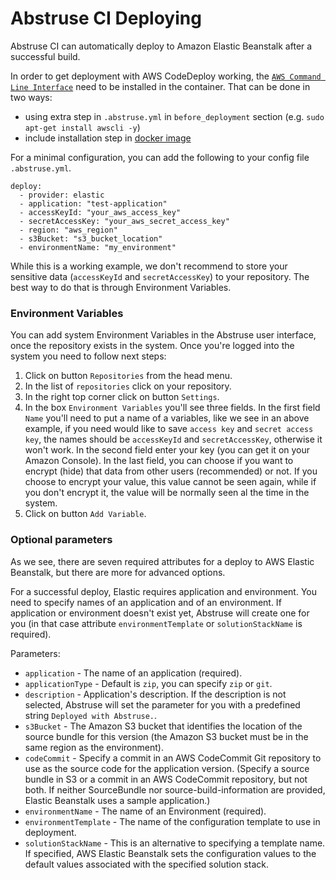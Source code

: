 # Abstruse CI Deploying

Abstruse CI can automatically deploy to Amazon Elastic Beanstalk after a successful build.

In order to get deployment with AWS CodeDeploy working, the [`AWS Command Line Interface`](http://docs.aws.amazon.com/cli/latest/userguide/installing.html) need to be installed in the container. That can be done in two ways:
- using extra step in `.abstruse.yml` in `before_deployment` section (e.g. `sudo apt-get install awscli -y`)
- include installation step in [docker image](./IMAGES.md)

For a minimal configuration, you can add the following to your config file `.abstruse.yml`.

```
deploy:
  - provider: elastic
  - application: "test-application"
  - accessKeyId: "your_aws_access_key"
  - secretAccessKey: "your_aws_secret_access_key"
  - region: "aws_region"
  - s3Bucket: "s3_bucket_location"
  - environmentName: "my_environment"
```

While this is a working example, we don't recommend to store your sensitive data (`accessKeyId` and `secretAccessKey`) to your repository.
The best way to do that is through Environment Variables.

### Environment Variables

You can add system Environment Variables in the Abstruse user interface, once the repository exists in the system.
Once you're logged into the system you need to follow next steps:
1. Click on button `Repositories` from the head menu.
2. In the list of `repositories` click on your repository.
3. In the right top corner click on button `Settings`.
4. In the box `Environment Variables` you'll see three fields. In the first field `Name` you'll need to put a name of a variables, like we
see in an above example, if you need would like to save `access key` and `secret access key`, the names should be `accessKeyId` and `secretAccessKey`, otherwise it won't work. In the second field enter your key (you can get it on your Amazon Console). In the last field, you can choose if you want to encrypt (hide) that data from other users (recommended) or not. If you choose to encrypt your value, this value cannot be seen again, while if you don't encrypt it, the value will be normally seen al the time in the system.
5. Click on button `Add Variable`.

### Optional parameters

As we see, there are seven required attributes for a deploy to AWS Elastic Beanstalk, but there are more for advanced options.

For a successful deploy, Elastic requires application and environment. You need to specify names of an application and of an environment. If application or environment doesn't exist yet, Abstruse will create one for you (in that case attribute `environmentTemplate` or `solutionStackName` is required).

Parameters:
- `application` - The name of an application (required).
- `applicationType` - Default is `zip`, you can specify `zip` or `git`.
- `description` - Application's description. If the description is not selected, Abstruse will set the parameter for you with a predefined string `Deployed with Abstruse.`.
- `s3Bucket` - The Amazon S3 bucket that identifies the location of the source bundle for this version (the Amazon S3 bucket must be in the same region as the environment).
- `codeCommit` - Specify a commit in an AWS CodeCommit Git repository to use as the source code for the application version. (Specify a source bundle in S3 or a commit in an AWS CodeCommit repository, but not both. If neither SourceBundle nor source-build-information are provided, Elastic Beanstalk uses a sample application.)
- `environmentName` - The name of an Environment (required).
- `environmentTemplate` - The name of the configuration template to use in deployment.
- `solutionStackName` - This is an alternative to specifying a template name. If specified, AWS Elastic Beanstalk sets the configuration values to the default values associated with the specified solution stack.
